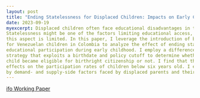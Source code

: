```yaml
---
layout: post
title: "Ending Statelessness for Displaced Children: Impacts on Early Childhood Education"
date: 2023-09-19
myexcerpt: Displaced children often face educational disadvantages in their host countries. 
Statelessness might be one of the factors limiting educational access, but research on 
this aspect is limited. In this paper, I leverage the introduction of birthright citizenship 
for Venezuelan children in Colombia to analyze the effect of ending statelessness on 
educational participation during early childhood. I employ a difference-in-discontinuity 
strategy that exploits a birthdate and policy cutoff to determine whether a Venezuelan 
child became eligible for birthright citizenship or not. I find that the reform has positive 
effects on the participation rates of children below six years old. I explain these results 
by demand- and supply-side factors faced by displaced parents and their children.  
---
```


[ifo Working Paper](https://www.ifo.de/DocDL/wp-2023-401-rude-colombia-birthright.pdf)

<object data="/images/wp-2023-401-rude-colombia-birthright.pdf" width="1000" height="1000" type='application/pdf'></object>
